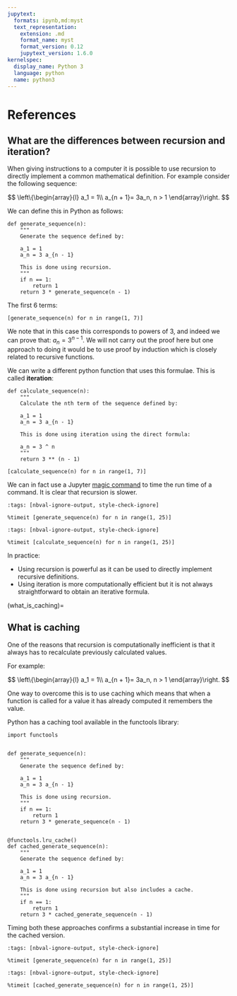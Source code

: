 ```yaml
---
jupytext:
  formats: ipynb,md:myst
  text_representation:
    extension: .md
    format_name: myst
    format_version: 0.12
    jupytext_version: 1.6.0
kernelspec:
  display_name: Python 3
  language: python
  name: python3
---
```


# References

## What are the differences between recursion and iteration?

When giving instructions to a computer it is possible to use recursion to directly implement a common mathematical definition. For example consider the following sequence:

$$
    \left\{\begin{array}{l}
    a_1 = 1\\
    a_{n + 1}= 3a_n, n > 1
    \end{array}\right.
$$

We can define this in Python as follows:

```{code-cell} ipython3
def generate_sequence(n):
    """
    Generate the sequence defined by:

    a_1 = 1
    a_n = 3 a_{n - 1}

    This is done using recursion.
    """
    if n == 1:
        return 1
    return 3 * generate_sequence(n - 1)
```

The first 6 terms:

```{code-cell} ipython3
[generate_sequence(n) for n in range(1, 7)]
```

We note that in this case this corresponds to powers of $3$, and indeed we can
prove that: $a_n = 3 ^ {n - 1}$. We will not carry out the proof here but one
approach to doing it would be to use proof by induction which is closely related
to recursive functions.

We can write a different python function that uses this formulae. This is called
**iteration**:

```{code-cell} ipython3
def calculate_sequence(n):
    """
    Calculate the nth term of the sequence defined by:

    a_1 = 1
    a_n = 3 a_{n - 1}

    This is done using iteration using the direct formula:

    a_n = 3 ^ n
    """
    return 3 ** (n - 1)
```

```{code-cell} ipython3
[calculate_sequence(n) for n in range(1, 7)]
```

We can in fact use a Jupyter [magic
command](https://ipython.readthedocs.io/en/stable/interactive/magics.html) to
time the run time of a command. It is clear that recursion is slower.

```{code-cell} ipython3
:tags: [nbval-ignore-output, style-check-ignore]

%timeit [generate_sequence(n) for n in range(1, 25)]
```

```{code-cell} ipython3
:tags: [nbval-ignore-output, style-check-ignore]

%timeit [calculate_sequence(n) for n in range(1, 25)]
```

In practice:

- Using recursion is powerful as it can be used to directly implement recursive
  definitions.
- Using iteration is more computationally efficient but it is not always
  straightforward to obtain an iterative formula.


(what_is_caching)=
## What is caching

One of the reasons that recursion is computationally inefficient is that it
always has to recalculate previously calculated values.

For example:


$$
    \left\{\begin{array}{l}
    a_1 = 1\\
    a_{n + 1}= 3a_n, n > 1
    \end{array}\right.
$$

One way to overcome this is to use caching which means that when a function is
called for a value it has already computed it remembers the value.

Python has a caching tool available in the functools library:

```{code-cell} ipython3
import functools


def generate_sequence(n):
    """
    Generate the sequence defined by:

    a_1 = 1
    a_n = 3 a_{n - 1}

    This is done using recursion.
    """
    if n == 1:
        return 1
    return 3 * generate_sequence(n - 1)


@functools.lru_cache()
def cached_generate_sequence(n):
    """
    Generate the sequence defined by:

    a_1 = 1
    a_n = 3 a_{n - 1}

    This is done using recursion but also includes a cache.
    """
    if n == 1:
        return 1
    return 3 * cached_generate_sequence(n - 1)
```

Timing both these approaches confirms a substantial increase in time for the
cached version.

```{code-cell} ipython3
:tags: [nbval-ignore-output, style-check-ignore]

%timeit [generate_sequence(n) for n in range(1, 25)]
```

```{code-cell} ipython3
:tags: [nbval-ignore-output, style-check-ignore]

%timeit [cached_generate_sequence(n) for n in range(1, 25)]
```
